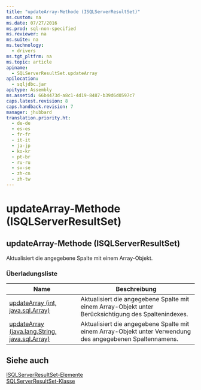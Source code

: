```yaml
---
title: "updateArray-Methode (ISQLServerResultSet)"
ms.custom: na
ms.date: 07/27/2016
ms.prod: sql-non-specified
ms.reviewer: na
ms.suite: na
ms.technology: 
  - drivers
ms.tgt_pltfrm: na
ms.topic: article
apiname: 
  - SQLServerResultSet.updateArray
apilocation: 
  - sqljdbc.jar
apitype: Assembly
ms.assetid: 66b4473d-a8c1-4d19-8487-b39d6d0597c7
caps.latest.revision: 8
caps.handback.revision: 7
manager: jhubbard
translation.priority.ht: 
  - de-de
  - es-es
  - fr-fr
  - it-it
  - ja-jp
  - ko-kr
  - pt-br
  - ru-ru
  - sv-se
  - zh-cn
  - zh-tw
---
```

# updateArray-Methode (ISQLServerResultSet)
    
## updateArray\-Methode \(ISQLServerResultSet\)  
 Aktualisiert die angegebene Spalte mit einem Array\-Objekt.  
  
### Überladungsliste  
  
|Name|Beschreibung|  
|----------|------------------|  
|[updateArray \(int, java.sql.Array\)](../content/updateArray-Method--int--java.sql.Array-.md)|Aktualisiert die angegebene Spalte mit einem Array\-Objekt unter Berücksichtigung des Spaltenindexes.|  
|[updateArray \(java.lang.String, java.sql.Array\)](../content/updateArray-Method--java.lang.String--java.sql.Array-.md)|Aktualisiert die angegebene Spalte mit einem Array\-Objekt unter Verwendung des angegebenen Spaltennamens.|  
  
## Siehe auch  
 [ISQLServerResultSet-Elemente](../content/SQLServerResultSet-Members.md)   
 [SQLServerResultSet-Klasse](../content/SQLServerResultSet-Class.md)  
  
  